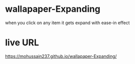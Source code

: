 # wallapaper-Expanding
when you click on any item it gets expand with ease-in effect

# live URL
https://mohussain237.github.io/wallapaper-Expanding/
